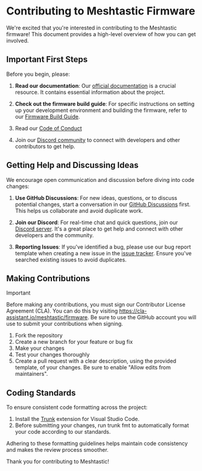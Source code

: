 # Contributing to Meshtastic Firmware

We're excited that you're interested in contributing to the Meshtastic firmware! This document provides a high-level overview of how you can get involved.

## Important First Steps

Before you begin, please:

1. **Read our documentation**: Our [official documentation](https://meshtastic.org/docs/) is a crucial resource. It contains essential information about the project.

2. **Check out the firmware build guide**: For specific instructions on setting up your development environment and building the firmware, refer to our [Firmware Build Guide](https://meshtastic.org/docs/development/firmware/build/).

3. Read our [Code of Conduct](https://meshtastic.org/docs/legal/conduct/)

4. Join our [Discord community](https://discord.com/invite/ktMAKGBnBs) to connect with developers and other contributors to get help.

## Getting Help and Discussing Ideas

We encourage open communication and discussion before diving into code changes:

1. **Use GitHub Discussions**: For new ideas, questions, or to discuss potential changes, start a conversation in our [GitHub Discussions](https://github.com/meshtastic/firmware/discussions) first. This helps us collaborate and avoid duplicate work.

2. **Join our Discord**: For real-time chat and quick questions, join our [Discord server](https://discord.com/invite/ktMAKGBnBs). It's a great place to get help and connect with other developers and the community.

3. **Reporting Issues**: If you've identified a bug, please use our bug report template when creating a new issue in the [issue tracker](https://github.com/meshtastic/firmware/issues). Ensure you've searched existing issues to avoid duplicates.

## Making Contributions

> [!IMPORTANT]
> Before making any contributions, you must sign our Contributor License Agreement (CLA). You can do this by visiting https://cla-assistant.io/meshtastic/firmware. Be sure to use the GitHub account you will use to submit your contributions when signing.

1. Fork the repository
2. Create a new branch for your feature or bug fix
3. Make your changes
4. Test your changes thoroughly
5. Create a pull request with a clear description, using the provided template, of your changes. Be sure to  enable "Allow edits from maintainers".

## Coding Standards

To ensure consistent code formatting across the project:

1. Install the [Trunk](https://marketplace.visualstudio.com/items?itemName=Trunk.io) extension for Visual Studio Code.
2. Before submitting your changes, run trunk fmt to automatically format your code according to our standards.

Adhering to these formatting guidelines helps maintain code consistency and makes the review process smoother.

Thank you for contributing to Meshtastic!
